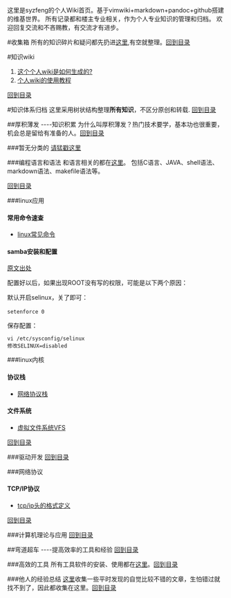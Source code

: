 <!---title:syzfeng维基世界-->
  

这里是syzfeng的个人Wiki首页。基于vimwiki+markdown+pandoc+github搭建的维基世界。
所有记录都和楼主专业相关，作为个人专业知识的管理和归档。
欢迎回复交流和不吝赐教，有交流才有进步。

#收集箱
所有的知识碎片和疑问都先扔进[这里](wiki/dropbox/dropbox.html),有空就整理。[回到目录](index.html)

#知识wiki

1. [这个个人wiki是如何生成的?](knowledge_wiki/how_to_build_free_wiki_web.html)
1. [个人wiki的使用教程](wiki/knowledge_wiki/how_to_use_wiki.html) 

[回到目录](index.html)

#知识体系归档
这里采用树状结构整理**所有知识**，不区分原创和转载. [回到目录](index.html)

##厚积薄发 ----知识积累
为什么叫厚积薄发？热门技术要学，基本功也很重要，机会总是留给有准备的人。[回到目录](index.html)

###暂无分类的
[请猛戳这里](wiki/knowledge_etc.html)

###编程语言和语法
和语言相关的都在[这里](wiki/prog/navigation.html)。
    包括C语言、JAVA、shell语法、markdown语法、makefile语法等。

[回到目录](index.html)

###linux应用

#### 常用命令速查

* [linux常见命令](wiki/linux/top_cmd.html)

#### samba安装和配置
  
[原文出处](http://blog.csdn.net/xxuanwan/article/details/2891523)

配置好以后，如果出现ROOT没有写的权限，可能是以下两个原因：

默认开启selinux，关了即可：
    
    setenforce 0　　

保存配置：

    vi /etc/sysconfig/selinux
    修改SELINUX=disabled


###linux内核

#### 协议栈

* [网络协议栈](wiki/linux-kernel/protocol.html)

#### 文件系统

* [虚拟文件系统VFS](wiki/linux-kernel/vfs.html)

[回到目录](index.html)

###驱动开发
[回到目录](index.html)

###网络协议
#### TCP/IP协议

* [tcp/ip头的格式定义](wiki/networks/tcp_ip.html)

[回到目录](index.html)

###计算机理论与应用
[回到目录](index.html)

##弯道超车 ----提高效率的工具和经验
[回到目录](index.html)

###高效的工具
所有工具软件的安装、使用都在[这里](wiki/tools/navigation.html)。[回到目录](index.html)

###他人的经验总结
[这里](wiki/good_article/navigation.html)收集一些平时发现的自觉比较不错的文章，生怕错过就找不到了，因此都收集在这里。[回到目录](index.html)


